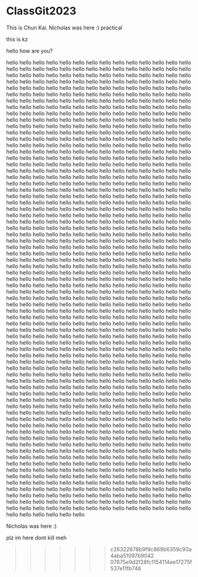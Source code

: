 # ClassGit2023






This is Chun Kai.
Nicholas was here :)
practical

this is kz

hello how are you?

hello hello hello hello hello hello hello hello hello hello hello hello hello hello hello hello hello hello hello hello hello hello hello hello hello hello hello hello hello hello hello hello hello hello hello hello hello hello hello hello hello hello hello hello hello hello hello hello hello hello hello hello hello hello hello hello hello hello hello hello hello hello hello hello hello hello hello hello hello hello hello hello hello hello hello hello hello hello hello hello hello hello hello hello hello hello hello hello hello hello hello hello hello hello hello hello hello hello hello hello hello hello hello hello hello hello hello hello hello hello hello hello hello hello hello hello hello hello hello hello hello hello hello hello hello hello hello hello hello hello hello hello hello hello hello hello hello hello hello hello hello hello hello hello hello hello hello hello hello hello hello hello hello hello hello hello hello hello hello hello hello hello hello hello hello hello hello hello hello hello hello hello hello hello hello hello hello hello hello hello hello hello hello hello hello hello hello hello hello hello hello hello hello hello hello hello hello hello hello hello hello hello hello hello hello hello hello hello hello hello hello hello hello hello hello hello hello hello hello hello hello hello hello hello hello hello hello hello hello hello hello hello hello hello hello hello hello hello hello hello hello hello hello hello hello hello hello hello hello hello hello hello hello hello hello hello hello hello hello hello hello hello hello hello hello hello hello hello hello hello hello hello hello hello hello hello hello hello hello hello hello hello hello hello hello hello hello hello hello hello hello hello hello hello hello hello hello hello hello hello hello hello hello hello hello hello hello hello hello hello hello hello hello hello hello hello hello hello hello hello hello hello hello hello hello hello hello hello hello hello hello hello hello hello hello hello hello hello hello hello hello hello hello hello hello hello hello hello hello hello hello hello hello hello hello hello hello hello hello hello hello hello hello hello hello hello hello hello hello hello hello hello hello hello hello hello hello hello hello hello hello hello hello hello hello hello hello hello hello hello hello hello hello hello hello hello hello hello hello hello hello hello hello hello hello hello hello hello hello hello hello hello hello hello hello hello hello hello hello hello hello hello hello hello hello hello hello hello hello hello hello hello hello hello hello hello hello hello hello hello hello hello hello hello hello hello hello hello hello hello hello hello hello hello hello hello hello hello hello hello hello hello hello hello hello hello hello hello hello hello hello hello hello hello hello hello hello hello hello hello hello hello hello hello hello hello hello hello hello hello hello hello hello hello hello hello hello hello hello hello hello hello hello hello hello hello hello hello hello hello hello hello hello hello hello hello hello hello hello hello hello hello hello hello hello hello hello hello hello hello hello hello hello hello hello hello hello hello hello hello hello hello hello hello hello hello hello hello hello hello hello hello hello hello hello hello hello hello hello hello hello hello hello hello hello hello hello hello hello hello hello hello hello hello hello hello hello hello hello hello hello hello hello hello hello hello hello hello hello hello hello hello hello hello hello hello hello hello hello hello hello hello hello hello hello hello hello hello hello hello hello hello hello hello hello hello hello hello hello hello hello hello hello hello hello hello hello hello hello hello hello hello hello hello hello hello hello hello hello hello hello hello hello hello hello hello hello hello hello hello hello hello hello hello hello hello hello hello hello hello hello hello hello hello hello hello hello hello hello hello hello hello hello hello hello hello hello hello hello hello hello hello hello hello hello hello hello hello hello hello hello hello hello hello hello hello hello hello hello hello hello hello hello hello hello hello hello hello hello hello hello hello hello hello hello hello hello hello hello hello hello hello hello hello hello hello hello hello hello hello hello hello hello hello hello hello hello hello hello hello hello hello hello hello hello hello hello hello hello hello hello hello hello hello hello hello hello hello hello hello hello hello hello hello hello hello hello hello hello hello hello hello hello hello hello hello hello hello hello hello hello hello hello hello hello hello hello hello hello hello hello hello hello hello hello hello hello hello hello hello hello hello hello hello hello hello hello hello hello hello hello hello hello hello hello hello hello hello hello hello hello hello hello hello hello hello hello hello hello hello hello hello hello hello hello hello hello hello hello hello hello hello hello hello hello hello hello hello hello hello hello hello hello hello hello hello hello hello hello hello hello hello hello hello hello hello hello hello hello hello hello hello hello hello hello hello hello hello hello hello hello hello hello hello hello hello hello hello hello hello hello hello hello hello hello hello hello hello hello hello hello hello hello hello hello hello hello hello hello hello hello hello hello hello hello hello hello hello hello hello hello hello hello hello hello hello hello hello hello hello hello hello hello hello hello hello hello hello hello hello hello hello hello hello hello hello hello hello hello hello hello hello hello hello hello hello hello hello hello hello hello hello hello hello hello hello hello hello hello hello hello hello hello hello hello hello hello hello hello hello hello hello hello hello hello hello hello hello hello hello hello hello hello hello hello hello hello hello hello hello

Nicholas was here :)



























plz im here dont kill meh
>>>>>>> c26322678b9f9c869b6359c93a4aba51097b9042
>>>>>>> 07875e9d2f28fc1154114ee17275f537e11fb748
